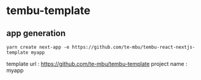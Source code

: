 # tembu-template
## app generation

`yarn create next-app -e https://github.com/te-mbu/tembu-react-nextjs-template myapp`

template url : https://github.com/te-mbu/tembu-template
project name : myapp
